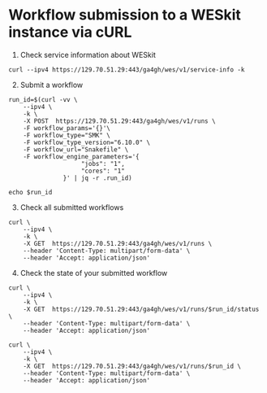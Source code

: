 # Workflow submission to a WESkit instance via cURL

1. Check service information about WESkit

```terminal
curl --ipv4 https://129.70.51.29:443/ga4gh/wes/v1/service-info -k
```

2. Submit a workflow 

```terminal
run_id=$(curl -vv \
    --ipv4 \
    -k \
    -X POST  https://129.70.51.29:443/ga4gh/wes/v1/runs \
    -F workflow_params='{}'\
    -F workflow_type="SMK" \
    -F workflow_type_version="6.10.0" \
    -F workflow_url="Snakefile" \
    -F workflow_engine_parameters='{
                    "jobs": "1",
                    "cores": "1"
               }' | jq -r .run_id)
```

```terminal 
echo $run_id
```

3. Check all submitted workflows 

```terminal
curl \
    --ipv4 \
    -k \
    -X GET  https://129.70.51.29:443/ga4gh/wes/v1/runs \
    --header 'Content-Type: multipart/form-data' \
    --header 'Accept: application/json'
```

4. Check the state of your submitted workflow 

```terminal
curl \
    --ipv4 \
    -k \
    -X GET  https://129.70.51.29:443/ga4gh/wes/v1/runs/$run_id/status \
    --header 'Content-Type: multipart/form-data' \
    --header 'Accept: application/json'
```

```terminal
curl \
    --ipv4 \
    -k \
    -X GET  https://129.70.51.29:443/ga4gh/wes/v1/runs/$run_id \
    --header 'Content-Type: multipart/form-data' \
    --header 'Accept: application/json'
```


